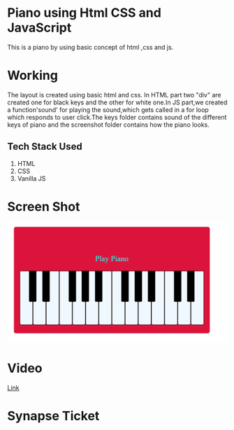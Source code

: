 # Piano using Html CSS and JavaScript
This is a piano by using basic concept of html ,css and js.
# Working
The layout is created using basic html and css. In HTML part two "div" are created one for black keys and the other for white one.In JS part,we created a function'sound' for playing the sound,which gets called in a for loop which responds to user click.The keys folder contains sound of the different keys of piano and the screenshot folder contains how the piano looks.
## Tech Stack Used
1. HTML
2. CSS
3. Vanilla JS
# Screen Shot
![](screenshot/piano.png)

# Video
[Link](https://www.kapwing.com/videos/6395f2579e05ca0011f002e5)

# Synapse Ticket
[](screenshot/photo_2023-01-05_22-39-29)
